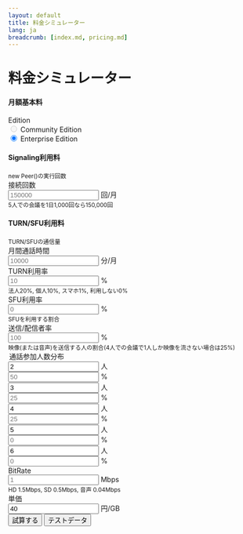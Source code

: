 ```yaml
---
layout: default
title: 料金シミュレーター
lang: ja
breadcrumb: [index.md, pricing.md]
---
```


# 料金シミュレーター

<h4>月額基本料</h4>
<div class="form-group row">
  <label for="inputPlan" class="col-sm-2 col-form-label">Edition</label>
  <div class="col-sm-10">
    <div class="form-check form-check-inline disabled">
      <label class="form-check-label">
        <input class="form-check-input" type="radio" name="inlineRadioOptions" id="inlineRadio01" value="Community Edition" disabled> Community Edition
      </label>
    </div>
    <div class="form-check form-check-inline">
      <label class="form-check-label">
        <input class="form-check-input" type="radio" name="inlineRadioOptions" id="inlineRadio02" value="Enterprise Edition" checked> Enterprise Edition
      </label>
    </div>
  </div>
</div>

<h4>Signaling利用料</h4>
<small class="text-muted">
  new Peer()の実行回数
</small>

<div class="form-group row">
  <label for="inputFrequency" class="col-sm-2 col-form-label">接続回数</label>
  <div class="col-sm-10 input-group">
    <input type="text" class="form-control" id="inputFrequency" placeholder="150000">
    <span class="input-group-addon">回/月</span>
  </div>
  <small class="text-muted">5人での会議を1日1,000回なら150,000回</small>
</div>


<h4>TURN/SFU利用料</h4>
<small class="text-muted">
  TURN/SFUの通信量
</small>


<div class="form-group row">
  <label for="inputMinutes" class="col-sm-2 col-form-label">月間通話時間</label>
  <div class="col-sm-10 input-group">
    <input type="text" class="form-control" id="inputMinutes" placeholder="10000">
    <span class="input-group-addon">分/月</span>
  </div>
</div>
<div class="form-group row">
  <label for="inputTURNRate" class="col-sm-2 col-form-label">TURN利用率</label>
  <div class="col-sm-10 input-group">
    <input type="text" class="form-control" id="inputTURNRate" placeholder="10">
    <span class="input-group-addon">%</span>
  </div>
  <small class="text-muted">法人20%, 個人10%, スマホ1%, 利用しない0%</small>
</div>

<div class="form-group row">
  <label for="inputSFURate" class="col-sm-2 col-form-label">SFU利用率</label>
  <div class="col-sm-10 input-group">
    <input type="text" class="form-control" id="inputSFURate" placeholder="0">
    <span class="input-group-addon">%</span>
  </div>
  <small class="text-muted">SFUを利用する割合</small>
</div>
<div class="form-group row">
  <label for="inputBroadcastorRate" class="col-sm-2 col-form-label">送信/配信者率</label>
  <div class="col-sm-10 input-group">
    <input type="text" class="form-control" id="inputBroadcastorRate" placeholder="100">
    <span class="input-group-addon">%</span>
  </div>
  <small class="text-muted">映像(または音声)を送信する人の割合(4人での会議で1人しか映像を流さない場合は25%)</small>
</div>

<div class="form-group row">
    <legend class="col-form-legend col-sm-2">通話参加人数分布</legend>
    <div class="col-sm-10 form-row">
      <div class="col-sm-6 input-group">
        <input type="text" class="form-control" id="inputpartyNum0" placeholder="2" value="2">
        <span class="input-group-addon">人</span>
      </div>
      <div class="col-sm-6 input-group">
        <input type="text" class="form-control" id="inputpartyNumDist0" placeholder="50">
        <span class="input-group-addon">%</span>
      </div>
      <div class="col-sm-6 input-group">
        <input type="text" class="form-control" id="inputpartyNum1" placeholder="3" value="3">
        <span class="input-group-addon">人</span>
      </div>
      <div class="col-sm-6 input-group">
        <input type="text" class="form-control" id="inputpartyNumDist1" placeholder="25">
        <span class="input-group-addon">%</span>
      </div>
      <div class="col-sm-6 input-group">
        <input type="text" class="form-control" id="inputpartyNum2" placeholder="4" value="4">
        <span class="input-group-addon">人</span>
      </div>
      <div class="col-sm-6 input-group">
        <input type="text" class="form-control" id="inputpartyNumDist2" placeholder="25">
        <span class="input-group-addon">%</span>
      </div>
      <div class="col-sm-6 input-group">
        <input type="text" class="form-control" id="inputpartyNum3" placeholder="5" value="5">
        <span class="input-group-addon">人</span>
      </div>
      <div class="col-sm-6 input-group">
        <input type="text" class="form-control" id="inputpartyNumDist3" placeholder="0">
        <span class="input-group-addon">%</span>
      </div>
      <div class="col-sm-6 input-group">
        <input type="text" class="form-control" id="inputpartyNum4" placeholder="6" value="6">
        <span class="input-group-addon">人</span>
      </div>
      <div class="col-sm-6 input-group">
        <input type="text" class="form-control" id="inputpartyNumDist4" placeholder="0">
        <span class="input-group-addon">%</span>
      </div>
    </div>
</div>

<div class="form-group row">
  <label for="inputBitRate" class="col-sm-2 col-form-label">BitRate</label>
  <div class="col-sm-10 input-group">
    <input type="text" class="form-control" id="inputBitRate" placeholder="1">
    <span class="input-group-addon">Mbps</span>
  </div>
  <small class="text-muted">HD 1.5Mbps, SD 0.5Mbps, 音声 0.04Mbps</small>
</div>

<div class="form-group row">
  <label for="inputUnitPrice" class="col-sm-2 col-form-label">単価</label>
  <div class="col-sm-10 input-group">
    <input type="text" class="form-control" id="inputUnitPrice" placeholder="40" value="40" readonly>
    <span class="input-group-addon">円/GB</span>
  </div>
</div>


<div class="form-group row">
  <div class="col-sm-10">
    <button id="calculateBtn" class="btn btn-primary">試算する</button>
    <button id="calculateTestBtn" class="btn btn-primary">テストデータ</button>
  </div>
</div>


<div id="Result">
  <div id="calculateResult" style="display:none">
    <div class="card">
      <div class="card-body">
        <h4 class="card-title">試算結果</h4>
        <p id="resultConditions" class="card-text"></p>
        <table class="table table-striped">
          <thead>
            <tr>
              <th></th>
              <th class="text-right">利用</th>
              <th class="text-right">単価</th>
              <th class="text-right">料金</th>
            </tr>
          </thead>
          <tbody align="right">
            <tr>
              <th scope="row">Base</th>
              <td id="resultBaseEdition"></td>
              <td>¥100,000</td>
              <td id="resultBasePrice"></td>
            </tr>
            <tr>
              <th scope="row">Signaling</th>
              <td id="resultSignalingUsage"></td>
              <td>¥100,000</td>
              <td id="resultSignalingPrice"></td>
            </tr>
            <tr>
              <th scope="row">TURN</th>
              <td id="resultTURNUsage"></td>
              <td>¥40/GB</td>
              <td id="resultTURNPrice"></td>
            </tr>
            <tr>
              <th scope="row">SFU</th>
              <td id="resultSFUUsage"></td>
              <td>¥40/GB</td>
              <td id="resultSFUPrice"></td>
            </tr>
            <tr>
              <th scope="row"></th>
              <td></td>
              <td></td>
              <td id="resultTotalPrice"></td>
            </tr>
          </tbody>
        </table>
      </div>
    </div>
  </div>
</div>


<script src="{{ site.rootdir[page.lang] }}js/costSimulator.js"></script>

<script>
  var cal = new CostSimulator();

  document.addEventListener('DOMContentLoaded', function() {
    $("#calculateBtn").on("click", function(){
      cal.setParams(getParams());
      cal.calPrice();
    })
    $("#calculateTestBtn").on("click", function(){
      cal.test();
    })

    function getParams(){

      var params = {};

      var edition = $("input[type=radio]:checked").val();
      if(edition) params.edition = edition;

      var frequency = parseInt($("#inputFrequency").val());
      if(frequency) params.frequency = frequency;

      var minutes = parseInt($("#inputMinutes").val());
      if(minutes) params.minutes = minutes;
      
      var TURNRate = parseInt($("#inputTURNRate").val());
      if(TURNRate) params.TURNRate = TURNRate;

      var SFURate = parseInt($("#inputSFURate").val());
      if(SFURate) params.SFURate = SFURate;

      var BroadcastorRate = parseInt($("#inputBroadcastorRate").val());
      if(BroadcastorRate) params.BroadcastorRate = BroadcastorRate;

      var partyNum = [];
      for(var i = 0; i < 5; i++){
        var num = parseInt($("#inputpartyNum"+i).val());
        var dist = parseInt($("#inputpartyNumDist"+i).val());
        if(num && dist) {
          partyNum.push([num, dist]);
        }
      }
      if(partyNum && partyNum.length > 0) params.partyNum = partyNum;

      var BitRate = parseFloat($("#inputBitRate").val());
      if(BitRate) params.BitRate = BitRate;

      return params;
    }
  });
</script>
